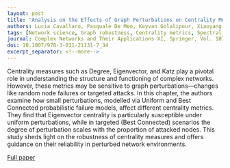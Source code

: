 ```yaml
---
layout: post 
title: "Analysis on the Effects of Graph Perturbations on Centrality Metrics" 
authors: Lucia Cavallaro, Pasquale De Meo, Keyvan Golalipour, Xiaoyang Liu, Giacomo Fiumara, Andrea Tagarelli, Antonio Liotta 
tags: [Network science, Graph robustness, Centrality metrics, Spectral analysis, Probabilistic failure models, Complex networks] 
journal: Complex Networks and Their Applications XI, Springer, Vol. 1078, pp. 433-444, 2023 
doi: 10.1007/978-3-031-21131-7_34 
excerpt_separator: <!--more--> 
---
```


Centrality measures such as Degree, Eigenvector, and Katz play a pivotal role in understanding the structure and functioning of complex networks. However, these metrics may be sensitive to graph perturbations—changes like random node failures or targeted attacks. In this chapter, the authors examine how small perturbations, modelled via Uniform and Best Connected probabilistic failure models, affect different centrality metrics. They find that Eigenvector centrality is particularly susceptible under uniform perturbations, while in targeted (Best Connected) scenarios the degree of perturbation scales with the proportion of attacked nodes. This study sheds light on the robustness of centrality measures and offers guidance on their reliability in perturbed network environments.<!--more-->

[Full paper](https://doi.org/10.1007/978-3-031-21131-7_34)
